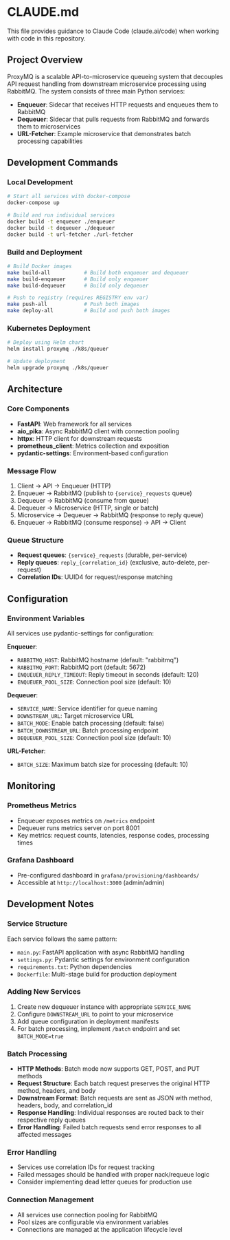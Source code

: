 # CLAUDE.md

This file provides guidance to Claude Code (claude.ai/code) when working with code in this repository.

## Project Overview

ProxyMQ is a scalable API-to-microservice queueing system that decouples API request handling from downstream microservice processing using RabbitMQ. The system consists of three main Python services:

- **Enqueuer**: Sidecar that receives HTTP requests and enqueues them to RabbitMQ
- **Dequeuer**: Sidecar that pulls requests from RabbitMQ and forwards them to microservices
- **URL-Fetcher**: Example microservice that demonstrates batch processing capabilities

## Development Commands

### Local Development
```bash
# Start all services with docker-compose
docker-compose up

# Build and run individual services
docker build -t enqueuer ./enqueuer
docker build -t dequeuer ./dequeuer
docker build -t url-fetcher ./url-fetcher
```

### Build and Deployment
```bash
# Build Docker images
make build-all           # Build both enqueuer and dequeuer
make build-enqueuer      # Build only enqueuer
make build-dequeuer      # Build only dequeuer

# Push to registry (requires REGISTRY env var)
make push-all            # Push both images
make deploy-all          # Build and push both images
```

### Kubernetes Deployment
```bash
# Deploy using Helm chart
helm install proxymq ./k8s/queuer

# Update deployment
helm upgrade proxymq ./k8s/queuer
```

## Architecture

### Core Components
- **FastAPI**: Web framework for all services
- **aio_pika**: Async RabbitMQ client with connection pooling
- **httpx**: HTTP client for downstream requests
- **prometheus_client**: Metrics collection and exposition
- **pydantic-settings**: Environment-based configuration

### Message Flow
1. Client → API → Enqueuer (HTTP)
2. Enqueuer → RabbitMQ (publish to `{service}_requests` queue)
3. Dequeuer → RabbitMQ (consume from queue)
4. Dequeuer → Microservice (HTTP, single or batch)
5. Microservice → Dequeuer → RabbitMQ (response to reply queue)
6. Enqueuer → RabbitMQ (consume response) → API → Client

### Queue Structure
- **Request queues**: `{service}_requests` (durable, per-service)
- **Reply queues**: `reply_{correlation_id}` (exclusive, auto-delete, per-request)
- **Correlation IDs**: UUID4 for request/response matching

## Configuration

### Environment Variables
All services use pydantic-settings for configuration:

**Enqueuer**:
- `RABBITMQ_HOST`: RabbitMQ hostname (default: "rabbitmq")
- `RABBITMQ_PORT`: RabbitMQ port (default: 5672)
- `ENQUEUER_REPLY_TIMEOUT`: Reply timeout in seconds (default: 120)
- `ENQUEUER_POOL_SIZE`: Connection pool size (default: 10)

**Dequeuer**:
- `SERVICE_NAME`: Service identifier for queue naming
- `DOWNSTREAM_URL`: Target microservice URL
- `BATCH_MODE`: Enable batch processing (default: false)
- `BATCH_DOWNSTREAM_URL`: Batch processing endpoint
- `DEQUEUER_POOL_SIZE`: Connection pool size (default: 10)

**URL-Fetcher**:
- `BATCH_SIZE`: Maximum batch size for processing (default: 10)

## Monitoring

### Prometheus Metrics
- Enqueuer exposes metrics on `/metrics` endpoint
- Dequeuer runs metrics server on port 8001
- Key metrics: request counts, latencies, response codes, processing times

### Grafana Dashboard
- Pre-configured dashboard in `grafana/provisioning/dashboards/`
- Accessible at `http://localhost:3000` (admin/admin)

## Development Notes

### Service Structure
Each service follows the same pattern:
- `main.py`: FastAPI application with async RabbitMQ handling
- `settings.py`: Pydantic settings for environment configuration
- `requirements.txt`: Python dependencies
- `Dockerfile`: Multi-stage build for production deployment

### Adding New Services
1. Create new dequeuer instance with appropriate `SERVICE_NAME`
2. Configure `DOWNSTREAM_URL` to point to your microservice
3. Add queue configuration in deployment manifests
4. For batch processing, implement `/batch` endpoint and set `BATCH_MODE=true`

### Batch Processing
- **HTTP Methods**: Batch mode now supports GET, POST, and PUT methods
- **Request Structure**: Each batch request preserves the original HTTP method, headers, and body
- **Downstream Format**: Batch requests are sent as JSON with method, headers, body, and correlation_id
- **Response Handling**: Individual responses are routed back to their respective reply queues
- **Error Handling**: Failed batch requests send error responses to all affected messages

### Error Handling
- Services use correlation IDs for request tracking
- Failed messages should be handled with proper nack/requeue logic
- Consider implementing dead letter queues for production use

### Connection Management
- All services use connection pooling for RabbitMQ
- Pool sizes are configurable via environment variables
- Connections are managed at the application lifecycle level